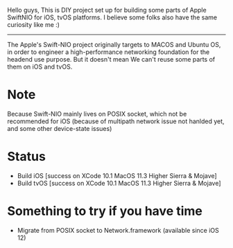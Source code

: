 Hello guys, This is DIY project set up for building some parts of Apple SwiftNIO for iOS, tvOS platforms.
I believe some folks also have the same curiosity like me :)

------------------------
The Apple's Swift-NIO project originally targets to MACOS and Ubuntu OS, in order to engineer a high-performance networking foundation for the headend use purpose. But it doesn't mean We can't reuse some parts of them on iOS and tvOS.

# Note
Because Swift-NIO mainly lives on POSIX socket, which not be recommended for iOS (because of multipath network issue not hanlded yet, and some other device-state issues)

# Status
+ Build iOS [success on XCode 10.1 MacOS 11.3 Higher Sierra & Mojave]
+ Build tvOS [success on XCode 10.1 MacOS 11.3 Higher Sierra & Mojave]

# Something to try if you have time
+ Migrate from POSIX socket to Network.framework (available since iOS 12)


